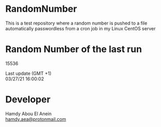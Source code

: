 # RandomNumber    
This is a test repository where a random number is pushed to a file automatically passwordless from a cron job in my Linux CentOS server    
# Random Number of the last run   
15536
      
Last update (GMT +1)    
03/27/21 16:00:02
# Developer    
Hamdy Abou El Anein   
hamdy.aea@protonmail.com
